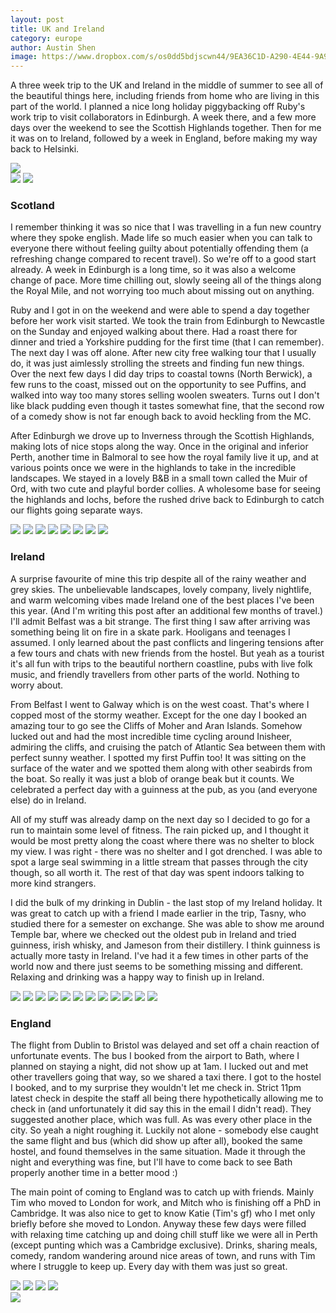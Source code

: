 ```yaml
---
layout: post
title: UK and Ireland
category: europe
author: Austin Shen
image: https://www.dropbox.com/s/os0dd5bdjscwn44/9EA36C1D-A290-4E44-9A97-3CE557C974CE-51060-0000090841D88394.jpg?raw=1
---
```


A three week trip to the UK and Ireland in the middle of summer to see all of the beautiful things here, including friends from home who are living in this part of the world. I planned a nice long holiday piggybacking off Ruby's work trip to visit collaborators in Edinburgh. A week there, and a few more days over the weekend to see the Scottish Highlands together. Then for me it was on to Ireland, followed by a week in England, before making my way back to Helsinki.

<img class="image" src="https://www.dropbox.com/s/c0w2svr5xdyekxe/BA404E78-2343-4952-9C99-131B9368D229-88494-000011961F81B7D5.JPG?raw=1">
<div class="two_column" style="align-items: center;">
  <img src="https://www.dropbox.com/s/5ch6vpdpy4owwgh/A32BB81B-1A89-46E3-90CE-2661A7E62EE6-88494-00001196E53AB737.jpg?raw=1">
  <img src="https://www.dropbox.com/s/caz3y7pxdtmd1bn/6D6FBF87-8EB8-42F8-91F1-33DE3ED54997-51060-00000906D0A5A2BD.jpg?raw=1">
</div>

### Scotland

I remember thinking it was so nice that I was travelling in a fun new country where they spoke english. Made life so much easier when you can talk to everyone there without feeling guilty about potentially offending them (a refreshing change compared to recent travel). So we're off to a good start already. A week in Edinburgh is a long time, so it was also a welcome change of pace. More time chilling out, slowly seeing all of the things along the Royal Mile, and not worrying too much about missing out on anything. 

Ruby and I got in on the weekend and were able to spend a day together before her work visit started. We took the train from Edinburgh to Newcastle on the Sunday and enjoyed walking about there. Had a roast there for dinner and tried a Yorkshire pudding for the first time (that I can remember). The next day I was off alone. After new city free walking tour that I usually do, it was just aimlessly strolling the streets and finding fun new things. Over the next few days I did day trips to coastal towns (North Berwick), a few runs to the coast, missed out on the opportunity to see Puffins, and walked into way too many stores selling woolen sweaters. Turns out I don't like black pudding even though it tastes somewhat fine, that the second row of a comedy show is not far enough back to avoid heckling from the MC.

After Edinburgh we drove up to Inverness through the Scottish Highlands, making lots of nice stops along the way. Once in the original and inferior Perth, another time in Balmoral to see how the royal family live it up, and at various points once we were in the highlands to take in the incredible landscapes. We stayed in a lovely B&B in a small town called the Muir of Ord, with two cute and playful border collies. A wholesome base for seeing the highlands and lochs, before the rushed drive back to Edinburgh to catch our flights going separate ways.

<div class="gallery" style="align-items: center;">
  <img src="https://www.dropbox.com/s/s5qq31ew0hs1cq6/9ABB9C7C-1EBC-44E8-92DE-101396469F59-51060-00000907A875DC35.jpg?raw=1">
  <img src="https://www.dropbox.com/s/g9nif9o2h8505y8/3D6D719B-D3BE-4413-9919-02CF19D63451-51060-00000907DD098B76.jpg?raw=1">
  <img src="https://www.dropbox.com/s/s7ujxr5kzvahumc/A03CAAB2-7B37-4A15-8163-26F6514177D5-12577-0000022C0985ECF2.JPG?raw=1">
  <img src="https://www.dropbox.com/s/inpfnrqveet5hf9/42F39805-F401-4124-BF4B-C510FC74BA3C-12577-0000022AD1D269A6.JPG?raw=1">
  <img src="https://www.dropbox.com/s/gdlsh00bqv9jly9/97212321-71ED-4EDE-8A38-512284B58875-51060-0000090772C62ECA.JPG?raw=1">
  <img src="https://www.dropbox.com/s/vf0cz6juoy4g6n4/5BA9F307-0142-4588-8EAA-2D8EFBAC8216-51060-000009080966D29C.jpg?raw=1">
  <img src="https://www.dropbox.com/s/fver2ucqo64p8xk/E9CCA720-54E8-4E36-B9F9-B4044FDAAD27-51060-000009063F6EA6EC.jpg?raw=1">
  <img src="https://www.dropbox.com/s/igisxi0ow1bl8a1/470699C8-DC43-488F-9EA3-B5BEB5194E6F-51060-0000090A2760FDEF.jpg?raw=1">
</div>

### Ireland

A surprise favourite of mine this trip despite all of the rainy weather and grey skies. The unbelievable landscapes, lovely company, lively nightlife, and warm welcoming vibes made Ireland one of the best places I've been this year. (And I'm writing this post after an additional few months of travel.) I'll admit Belfast was a bit strange. The first thing I saw after arriving was something being lit on fire in a skate park. Hooligans and teenages I assumed. I only learned about the past conflicts and lingering tensions after a few tours and chats with new friends from the hostel. But yeah as a tourist it's all fun with trips to the beautiful northern coastline, pubs with live folk music, and friendly travellers from other parts of the world. Nothing to worry about.

From Belfast I went to Galway which is on the west coast. That's where I copped most of the stormy weather. Except for the one day I booked an amazing tour to go see the Cliffs of Moher and Aran Islands. Somehow lucked out and had the most incredible time cycling around Inisheer, admiring the cliffs, and cruising the patch of Atlantic Sea between them with perfect sunny weather. I spotted my first Puffin too! It was sitting on the surface of the water and we spotted them along with other seabirds from the boat. So really it was just a blob of orange beak but it counts. We celebrated a perfect day with a guinness at the pub, as you (and everyone else) do in Ireland.

All of my stuff was already damp on the next day so I decided to go for a run to maintain some level of fitness. The rain picked up, and I thought it would be most pretty along the coast where there was no shelter to block my view. I was right - there was no shelter and I got drenched. I was able to spot a large seal swimming in a little stream that passes through the city though, so all worth it. The rest of that day was spent indoors talking to more kind strangers.

I did the bulk of my drinking in Dublin - the last stop of my Ireland holiday. It was great to catch up with a friend I made earlier in the trip, Tasny, who studied there for a semester on exchange. She was able to show me around Temple bar, where we checked out the oldest pub in Ireland and tried guinness, irish whisky, and Jameson from their distillery. I think guinness is actually more tasty in Ireland. I've had it a few times in other parts of the world now and there just seems to be something missing and different. Relaxing and drinking was a happy way to finish up in Ireland.

<div class="gallery" style="align-items: center;">
  <img src="https://www.dropbox.com/s/hhhbyqk96tpn117/2F0DF161-E6AE-44CF-8CE4-D013F06195E3-63844-00000F444640AF5D.jpg?raw=1">
  <img src="https://www.dropbox.com/s/mrfx1y5e7c92ne5/1D6D59A7-058D-4D03-8EFF-FD2E9CD1AE2F-63844-00000C3C55B9550A.JPG?raw=1">
  <img src="https://www.dropbox.com/s/e73yzhjtk6fhxjp/1E9FEBED-68A4-4E3C-A452-163B3CA69D35-63844-00000C3D2FA8D0B4.JPG?raw=1">
  <img src="https://www.dropbox.com/s/f45a7ylxp7dqtd5/4ACF81A1-9CBC-47ED-8BA1-C0A1C1DAFE6D-63844-00000C3C274B343E.jpg?raw=1">
  <img src="https://www.dropbox.com/s/tq0lg9s3cxrafd1/FD887DC8-26DD-4433-8E4E-3874CD3DC108-63844-00000C3B0CE39310.jpg?raw=1">
  <img src="https://www.dropbox.com/s/ap8p61319cys667/7BCD2A63-A018-4EA2-97F6-AC02BA99C2A9-63844-00000C3CE1BEAA03.JPG?raw=1">
  <img src="https://www.dropbox.com/s/fiein0145cldro2/7FA4BE48-A4F8-4497-962A-2D81D01A0851-63844-00000F43EFADEA07.jpg?raw=1">
  <img src="https://www.dropbox.com/s/isx2ojm5prgg1bl/32E7D36C-230C-4869-9A8A-E4A184663203-63844-00000F44240B4C71.jpg?raw=1">
  <img src="https://www.dropbox.com/s/ivgsmocdfedfc93/94ECB0A9-4DEA-430F-B965-892D270E9429-88494-00001197C007D963.jpg?raw=1">
  <img src="https://www.dropbox.com/s/1jr8op6ut6bg2a3/6056BC96-97A6-4140-BF23-A035CE4EFAF8-63844-00000C3CA7853780.jpg?raw=1">
  <img src="https://www.dropbox.com/s/f8rb3rd8xex9663/A4D9A8B2-932B-4E41-8D69-84DDD2527E21-88494-000011957DE7591A.JPG?raw=1">  
  <img src="https://www.dropbox.com/s/d0it3l3mhxyegnw/A0EB208B-F19A-4E31-A3E5-8D66064B4112-88494-0000119597E971AA.JPG?raw=1">
</div>

### England

The flight from Dublin to Bristol was delayed and set off a chain reaction of unfortunate events. The bus I booked from the airport to Bath, where I planned on staying a night, did not show up at 1am. I lucked out and met other travellers going that way, so we shared a taxi there. I got to the hostel I booked, and to my surprise they wouldn't let me check in. Strict 11pm latest check in despite the staff all being there hypothetically allowing me to check in (and unfortunately it did say this in the email I didn't read). They suggested another place, which was full. As was every other place in the city. So yeah a night roughing it. Luckily not alone - somebody else caught the same flight and bus (which did show up after all), booked the same hostel, and found themselves in the same situation. Made it through the night and everything was fine, but I'll have to come back to see Bath properly another time in a better mood :)

The main point of coming to England was to catch up with friends. Mainly Tim who moved to London for work, and Mitch who is finishing off a PhD in Cambridge. It was also nice to get to know Katie (Tim's gf) who I met only briefly before she moved to London. Anyway these few days were filled with relaxing time catching up and doing chill stuff like we were all in Perth (except punting which was a Cambridge exclusive). Drinks, sharing meals, comedy, random wandering around nice areas of town, and runs with Tim where I struggle to keep up. Every day with them was just so great. 

<div class="two_column" style="align-items: center">
  <img src="https://www.dropbox.com/s/sa0t5daagba808y/019341CC-EF1C-40E9-BB69-7D2E4BB2D45A-51164-000019B964CD0DD1.JPG?raw=1">
  <img src="https://www.dropbox.com/s/n33q1bugnvczw32/CBCAB536-1643-4AF2-8228-C14C243BD41F-51164-000019BADE2ACF3A.JPG?raw=1">
  <img src="https://www.dropbox.com/s/c2so5zus20d6t6r/A0966133-26F1-4A9F-A053-11C19619D8D6-51164-000019B9B991BF5C.JPG?raw=1">
  <img src="https://www.dropbox.com/s/p86sv6kby6uviy7/9538CC7D-8DC5-4AE5-BF6B-93BDECF115B7-51164-000019B71EC50B67.jpg?raw=1">
</div>
<img class="image" src="https://www.dropbox.com/s/ol41judp431r75t/90A1D8DF-5838-480E-BFE9-9D1C00E8F6EC-51164-000019BB93665619.JPG?raw=1">